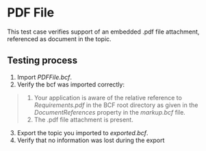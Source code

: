 # PDF File

This test case verifies support of an embedded .pdf file attachment, referenced as document in the topic.

## Testing process

1. Import _PDFFile.bcf_.
2. Verify the bcf was imported correctly:
> 1. Your application is aware of the relative reference to _Requirements.pdf_ in the BCF root directory as given in the _DocumentReferences_ property in the _markup.bcf_ file.
> 2. The .pdf file attachment is present.

3. Export the topic you imported to _exported.bcf_.
4. Verify that no information was lost during the export